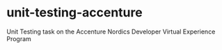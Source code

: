 # unit-testing-accenture
Unit Testing task on the Accenture Nordics Developer Virtual Experience Program
